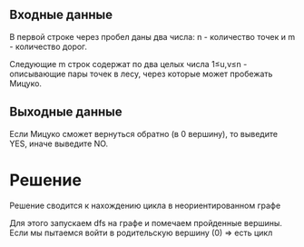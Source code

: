 ## Входные данные
В первой строке через пробел даны два числа: 
n  - количество точек и m  - количество дорог.

Следующие m строк содержат по два целых числа 1≤u,v≤n - описывающие пары точек в лесу, через которые может пробежать Мицуко.

## Выходные данные
Если Мицуко сможет вернуться обратно (в 0 вершину), то выведите YES, иначе выведите NO.

# Решение
Решение сводится к нахождению цикла в неориентированном графе

Для этого запускаем dfs на графе и помечаем пройденные вершины. Если мы пытаемся войти в родительскую вершину (0) => есть цикл
